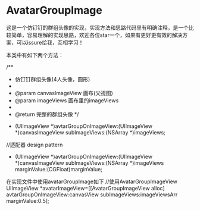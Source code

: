 # AvatarGroupImage
这是一个仿钉钉的群组头像的实现，实现方法和思路代码里有明确注释，是一个比较简单，容易理解的实现思路，欢迎各位star一个，如果有更好更有效的解决方案，可以issure给我，互相学习！

本类中有如下两个方法：

/**
 *  仿钉钉群组头像(4人头像，圆形)
 *
 *  @param canvasImageView 画布(父视图)
 *  @param imageViews      画布里的imageViews
 *
 *  @return 完整的群组头像
 */
- (UIImageView *)avtarGroupOnImageView:(UIImageView *)canvasImageView subImageViews:(NSArray *)imageViews;

//适配器 design pattern
- (UIImageView *)avtarGroupOnImageView:(UIImageView *)canvasImageView subImageViews:(NSArray *)imageViews marginValue:(CGFloat)marginValue;


在实现文件中使用avatarGroupImage如下
//使用AvatarGroupImageView
    UIImageView *avatarImageView=[[AvatarGroupImageView alloc] avtarGroupOnImageView:canvasView subImageViews:imageViewsArr marginValue:0.5];
